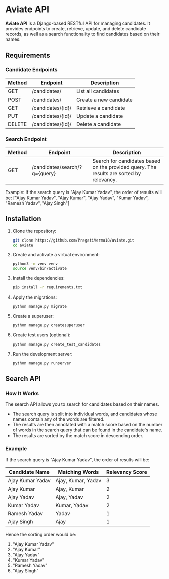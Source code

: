 # Aviate API

**Aviate API** is a Django-based RESTful API for managing candidates. It provides endpoints to create, retrieve, update, and delete candidate records, as well as a search functionality to find candidates based on their names.

## Requirements

### Candidate Endpoints

| Method | Endpoint          | Description            |
| ------ | ----------------- | ---------------------- |
| GET    | /candidates/      | List all candidates    |
| POST   | /candidates/      | Create a new candidate |
| GET    | /candidates/{id}/ | Retrieve a candidate   |
| PUT    | /candidates/{id}/ | Update a candidate     |
| DELETE | /candidates/{id}/ | Delete a candidate     |

### Search Endpoint

| Method | Endpoint                      | Description                                                                             |
| ------ | ----------------------------- | --------------------------------------------------------------------------------------- |
| GET    | /candidates/search/?q={query} | Search for candidates based on the provided query. The results are sorted by relevancy. |

Example:
If the search query is "Ajay Kumar Yadav", the order of results will be:
["Ajay Kumar Yadav", "Ajay Kumar", "Ajay Yadav", "Kumar Yadav", "Ramesh Yadav", "Ajay Singh"]

## Installation

1. Clone the repository:

   ```sh
   git clone https://github.com/PragatiVerma18/aviate.git
   cd aviate
   ```

2. Create and activate a virtual environment:

   ```sh
   python3 -m venv venv
   source venv/bin/activate
   ```

3. Install the dependencies:

   ```sh
   pip install -r requirements.txt
   ```

4. Apply the migrations:

   ```sh
   python manage.py migrate
   ```

5. Create a superuser:

   ```sh
   python manage.py createsuperuser
   ```

6. Create test users (optional):

   ```sh
   python manage.py create_test_candidates
   ```

7. Run the development server:

   ```sh
   python manage.py runserver
   ```

## Search API

### How It Works

The search API allows you to search for candidates based on their names.

- The search query is split into individual words, and candidates whose names contain any of the words are filtered.
- The results are then annotated with a match score based on the number of words in the search query that can be found in the candidate's name.
- The results are sorted by the match score in descending order.

### Example

If the search query is "Ajay Kumar Yadav", the order of results will be:

| Candidate Name   | Matching Words     | Relevancy Score |
| ---------------- | ------------------ | --------------- |
| Ajay Kumar Yadav | Ajay, Kumar, Yadav | 3               |
| Ajay Kumar       | Ajay, Kumar        | 2               |
| Ajay Yadav       | Ajay, Yadav        | 2               |
| Kumar Yadav      | Kumar, Yadav       | 2               |
| Ramesh Yadav     | Yadav              | 1               |
| Ajay Singh       | Ajay               | 1               |

Hence the sorting order would be:

1. "Ajay Kumar Yadav"
2. "Ajay Kumar"
3. "Ajay Yadav"
4. "Kumar Yadav"
5. "Ramesh Yadav"
6. "Ajay Singh"
